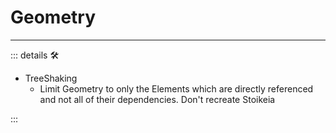 # Geometry

---

<!-- =================================================== -->
<!-- =================================================== -->
<!-- =================================================== -->
<!-- =================================================== -->
<!-- =================================================== -->
::: details 🛠

- TreeShaking
    - Limit Geometry to only the Elements which are directly referenced and not all of their dependencies. Don't recreate Stoikeia

:::
